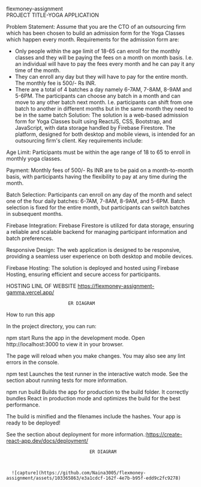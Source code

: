  flexmoney-assignment   
                                        PROJECT TITLE-YOGA APPLICATION 

                                                          
Problem Statement:
Assume that you are the CTO of an outsourcing firm which has been chosen to build an
admission form for the Yoga Classes which happen every month.
Requirements for the admission form are:
- Only people within the age limit of 18-65 can enroll for the monthly classes and they will
be paying the fees on a month on month basis. I.e. an individual will have to pay the fees
every month and he can pay it any time of the month.
- They can enroll any day but they will have to pay for the entire month. The monthly fee is
500/- Rs INR.
- There are a total of 4 batches a day namely 6-7AM, 7-8AM, 8-9AM and 5-6PM. The
participants can choose any batch in a month and can move to any other batch next
month. I.e. participants can shift from one batch to another in different months but in the
same month they need to be in the same batch
Solution:
The solution is a web-based admission form for Yoga Classes built using ReactJS, CSS, Bootstrap, and JavaScript, with data storage handled by Firebase Firestore. The platform, designed for both desktop and mobile views, is intended for an outsourcing firm's client. Key requirements include:

Age Limit: Participants must be within the age range of 18 to 65 to enroll in monthly yoga classes.

Payment: Monthly fees of 500/- Rs INR are to be paid on a month-to-month basis, with participants having the flexibility to pay at any time during the month.

Batch Selection: Participants can enroll on any day of the month and select one of the four daily batches: 6-7AM, 7-8AM, 8-9AM, and 5-6PM. Batch selection is fixed for the entire month, but participants can switch batches in subsequent months.

Firebase Integration: Firebase Firestore is utilized for data storage, ensuring a reliable and scalable backend for managing participant information and batch preferences.

Responsive Design: The web application is designed to be responsive, providing a seamless user experience on both desktop and mobile devices.

Firebase Hosting: The solution is deployed and hosted using Firebase Hosting, ensuring efficient and secure access for participants.    

HOSTING LINL OF WEBSITE  https://flexmoney-assignment-gamma.vercel.app/     


                           ER DIAGRAM    

           




How to run this app    

In the project directory, you can run:

npm start
Runs the app in the development mode.
Open http://localhost:3000 to view it in your browser.

The page will reload when you make changes.
You may also see any lint errors in the console.

npm test
Launches the test runner in the interactive watch mode.
See the section about running tests for more information.

npm run build
Builds the app for production to the build folder.
It correctly bundles React in production mode and optimizes the build for the best performance.

The build is minified and the filenames include the hashes.
Your app is ready to be deployed!

See the section about deployment for more information.:https://create-react-app.dev/docs/deployment/    

                                   ER DIAGRAM 

   

      ![capture](https://github.com/Naina3005/flexmoney-assignment/assets/103365863/e3a1cdcf-162f-4e7b-b95f-edd9c2fc9278)    
                  




